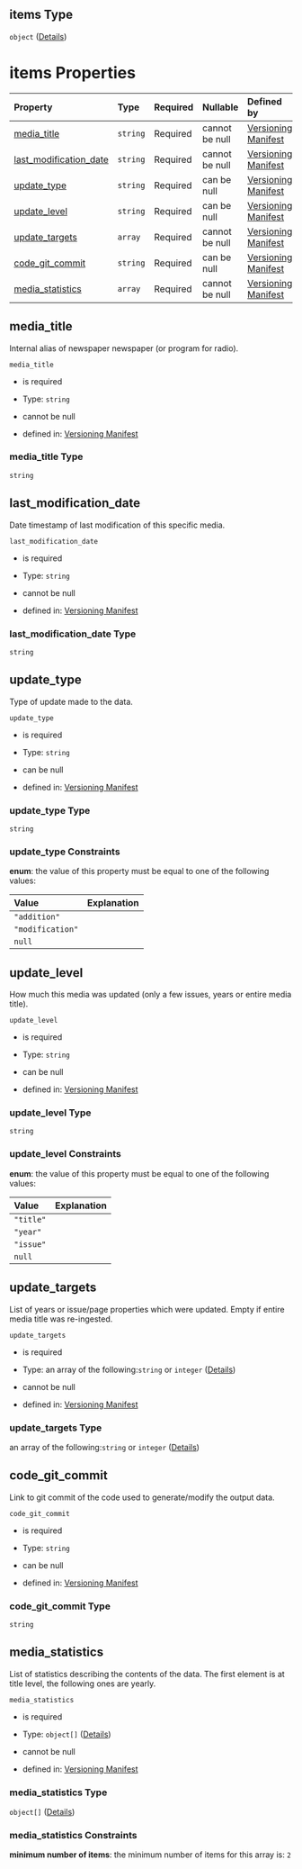 ## items Type

`object` ([Details](manifest-properties-media_list-items.md))

# items Properties

| Property                                            | Type     | Required | Nullable       | Defined by                                                                                                                                                                                                                                         |
| :-------------------------------------------------- | :------- | :------- | :------------- | :------------------------------------------------------------------------------------------------------------------------------------------------------------------------------------------------------------------------------------------------- |
| [media\_title](#media_title)                        | `string` | Required | cannot be null | [Versioning Manifest](manifest-properties-media_list-items-properties-media_title.md "https://impresso.github.io/impresso-schemas/json/versioning/manifest.schema.json#/properties/media_list/items/properties/media_title")                       |
| [last\_modification\_date](#last_modification_date) | `string` | Required | cannot be null | [Versioning Manifest](manifest-properties-media_list-items-properties-last_modification_date.md "https://impresso.github.io/impresso-schemas/json/versioning/manifest.schema.json#/properties/media_list/items/properties/last_modification_date") |
| [update\_type](#update_type)                        | `string` | Required | can be null    | [Versioning Manifest](manifest-properties-media_list-items-properties-update_type.md "https://impresso.github.io/impresso-schemas/json/versioning/manifest.schema.json#/properties/media_list/items/properties/update_type")                       |
| [update\_level](#update_level)                      | `string` | Required | can be null    | [Versioning Manifest](manifest-properties-media_list-items-properties-update_level.md "https://impresso.github.io/impresso-schemas/json/versioning/manifest.schema.json#/properties/media_list/items/properties/update_level")                     |
| [update\_targets](#update_targets)                  | `array`  | Required | cannot be null | [Versioning Manifest](manifest-properties-media_list-items-properties-update_targets.md "https://impresso.github.io/impresso-schemas/json/versioning/manifest.schema.json#/properties/media_list/items/properties/update_targets")                 |
| [code\_git\_commit](#code_git_commit)               | `string` | Required | can be null    | [Versioning Manifest](manifest-properties-media_list-items-properties-code_git_commit.md "https://impresso.github.io/impresso-schemas/json/versioning/manifest.schema.json#/properties/media_list/items/properties/code_git_commit")               |
| [media\_statistics](#media_statistics)              | `array`  | Required | cannot be null | [Versioning Manifest](manifest-properties-media_list-items-properties-media_statistics.md "https://impresso.github.io/impresso-schemas/json/versioning/manifest.schema.json#/properties/media_list/items/properties/media_statistics")             |

## media\_title

Internal alias of newspaper newspaper (or program for radio).

`media_title`

*   is required

*   Type: `string`

*   cannot be null

*   defined in: [Versioning Manifest](manifest-properties-media_list-items-properties-media_title.md "https://impresso.github.io/impresso-schemas/json/versioning/manifest.schema.json#/properties/media_list/items/properties/media_title")

### media\_title Type

`string`

## last\_modification\_date

Date timestamp of last modification of this specific media.

`last_modification_date`

*   is required

*   Type: `string`

*   cannot be null

*   defined in: [Versioning Manifest](manifest-properties-media_list-items-properties-last_modification_date.md "https://impresso.github.io/impresso-schemas/json/versioning/manifest.schema.json#/properties/media_list/items/properties/last_modification_date")

### last\_modification\_date Type

`string`

## update\_type

Type of update made to the data.

`update_type`

*   is required

*   Type: `string`

*   can be null

*   defined in: [Versioning Manifest](manifest-properties-media_list-items-properties-update_type.md "https://impresso.github.io/impresso-schemas/json/versioning/manifest.schema.json#/properties/media_list/items/properties/update_type")

### update\_type Type

`string`

### update\_type Constraints

**enum**: the value of this property must be equal to one of the following values:

| Value            | Explanation |
| :--------------- | :---------- |
| `"addition"`     |             |
| `"modification"` |             |
| `null`           |             |

## update\_level

How much this media was updated (only a few issues, years or entire media title).

`update_level`

*   is required

*   Type: `string`

*   can be null

*   defined in: [Versioning Manifest](manifest-properties-media_list-items-properties-update_level.md "https://impresso.github.io/impresso-schemas/json/versioning/manifest.schema.json#/properties/media_list/items/properties/update_level")

### update\_level Type

`string`

### update\_level Constraints

**enum**: the value of this property must be equal to one of the following values:

| Value     | Explanation |
| :-------- | :---------- |
| `"title"` |             |
| `"year"`  |             |
| `"issue"` |             |
| `null`    |             |

## update\_targets

List of years or issue/page properties which were updated. Empty if entire media title was re-ingested.

`update_targets`

*   is required

*   Type: an array of the following:`string` or `integer` ([Details](manifest-properties-media_list-items-properties-update_targets-items.md))

*   cannot be null

*   defined in: [Versioning Manifest](manifest-properties-media_list-items-properties-update_targets.md "https://impresso.github.io/impresso-schemas/json/versioning/manifest.schema.json#/properties/media_list/items/properties/update_targets")

### update\_targets Type

an array of the following:`string` or `integer` ([Details](manifest-properties-media_list-items-properties-update_targets-items.md))

## code\_git\_commit

Link to git commit of the code used to generate/modify the output data.

`code_git_commit`

*   is required

*   Type: `string`

*   can be null

*   defined in: [Versioning Manifest](manifest-properties-media_list-items-properties-code_git_commit.md "https://impresso.github.io/impresso-schemas/json/versioning/manifest.schema.json#/properties/media_list/items/properties/code_git_commit")

### code\_git\_commit Type

`string`

## media\_statistics

List of statistics describing the contents of the data. The first element is at title level, the following ones are yearly.

`media_statistics`

*   is required

*   Type: `object[]` ([Details](manifest-definitions-media_statistics.md))

*   cannot be null

*   defined in: [Versioning Manifest](manifest-properties-media_list-items-properties-media_statistics.md "https://impresso.github.io/impresso-schemas/json/versioning/manifest.schema.json#/properties/media_list/items/properties/media_statistics")

### media\_statistics Type

`object[]` ([Details](manifest-definitions-media_statistics.md))

### media\_statistics Constraints

**minimum number of items**: the minimum number of items for this array is: `2`
